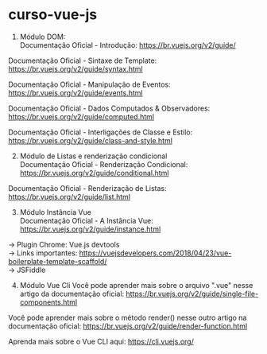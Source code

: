 # curso-vue-js

1. Módulo DOM:<br>
Documentação Oficial - Introdução: https://br.vuejs.org/v2/guide/

Documentação Oficial - Sintaxe de Template: https://br.vuejs.org/v2/guide/syntax.html

Documentação Oficial - Manipulação de Eventos: https://br.vuejs.org/v2/guide/events.html

Documentação Oficial - Dados Computados & Observadores: https://br.vuejs.org/v2/guide/computed.html

Documentação Oficial - Interligações de Classe e Estilo: https://br.vuejs.org/v2/guide/class-and-style.html


2. Módulo de Listas e renderização condicional<br>
Documentação Oficial - Renderização Condicional: https://br.vuejs.org/v2/guide/conditional.html

Documentação Oficial - Renderização de Listas: https://br.vuejs.org/v2/guide/list.html

3. Módulo Instância Vue<br>
Documentação Oficial - A Instância Vue: https://br.vuejs.org/v2/guide/instance.html

-> Plugin Chrome: Vue.js devtools<br>
-> Links importantes: https://vuejsdevelopers.com/2018/04/23/vue-boilerplate-template-scaffold/<br>
-> JSFiddle<br>

4. Módulo Vue Cli
Você pode aprender mais sobre o arquivo ".vue" nesse artigo da documentação oficial: https://br.vuejs.org/v2/guide/single-file-components.html

Você pode aprender mais sobre o método  render()  nesse outro artigo na documentação oficial: https://br.vuejs.org/v2/guide/render-function.html

Aprenda mais sobre o Vue CLI aqui: https://cli.vuejs.org/